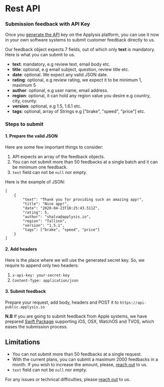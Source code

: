 # Rest API

### Submission feedback with API Key

Once you [generate the API](a-creating-api-source.md) key on the Applysis platform, you can use it now in your own software systems to submit customer feedback directly to us.

Our feedback object expects 7 fields, out of which only **text** is mandatory. Here is what you can submit to us.

-   **text**: mandatory, e.g review text, email body etc.
-   **title**: optional, e.g email subject, question, review title etc.
-   **date**: optional. We expect any valid JSON date.
-   **rating**: optional, e.g review rating, we expect it to be minimum 1, maximum 5
-   **author**: optional, e.g user name, email address.
-   **region**: optional, it can hold any region value you desire e.g country, city, county.
-   **version**: optional, e.g 1.5, 1.6.1 etc.
-   **tags**: optional, array of Strings e.g ["brake", "speed", "price"] etc.

### Steps to submit

#### 1. Prepare the valid JSON

Here are some few important things to consider:

1. API expects an array of the feedback objects.
2. You can not submit more than 50 feedbacks at a single batch and it can be minimum one feedback.
3. `text` field can not be `null` nor empty.

Here is the example of JSON:

```
[
    {
        "text": "Thank you for providing such an amazing app!",
        "title": "Nice app!",
        "date": "2020-04-23T18:25:43.511Z",
        "rating": 5,
        "author": "shalva@applysis.io",
        "region": "Tallinn",
        "version": "1.5.1",
        "tags": ["brake", "speed", "price"]
    }
]
```

#### 2. Add headers

Here is the place where we will use the generated secret key. So, we require to append only two headers:

1. `x-api-key: your-secret-key`
2. `Content-Type: application/json`

#### 3. Submit feedback

Prepare your request, add body, headers and POST it to `https://api-public.applysis.io`

**N.B** If you are going to submit feedback from Apple systems, we have prepared [Swift Package](c-ios-sdk.md) supporting iOS, OSX, WatchOS and TVOS, which eases the submission process.

## Limitations

-   You can not submit more than 50 feedbacks at a single request.
-   With the current plans, you can submit a maximum 2000 feedbacks in a month. If you wish to increase the amount, please, [reach out](mailto:contact@applysis.io) to us.
-   `text` field can not be `null` nor empty.

For any issues or technical difficulties, please [reach out](mailto:contact@applysis.io) to us.
